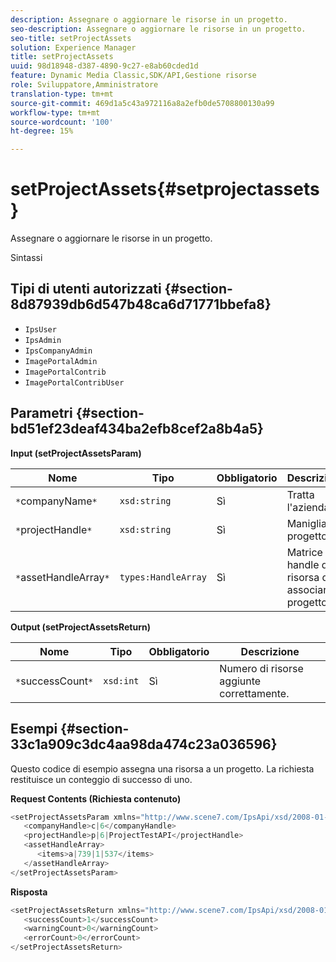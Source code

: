 ```yaml
---
description: Assegnare o aggiornare le risorse in un progetto.
seo-description: Assegnare o aggiornare le risorse in un progetto.
seo-title: setProjectAssets
solution: Experience Manager
title: setProjectAssets
uuid: 98d18948-d387-4890-9c27-e8ab60cded1d
feature: Dynamic Media Classic,SDK/API,Gestione risorse
role: Sviluppatore,Amministratore
translation-type: tm+mt
source-git-commit: 469d1a5c43a972116a8a2efb0de5708800130a99
workflow-type: tm+mt
source-wordcount: '100'
ht-degree: 15%

---
```



# setProjectAssets{#setprojectassets}

Assegnare o aggiornare le risorse in un progetto.

Sintassi

## Tipi di utenti autorizzati {#section-8d87939db6d547b48ca6d71771bbefa8}

* `IpsUser`
* `IpsAdmin`
* `IpsCompanyAdmin`
* `ImagePortalAdmin`
* `ImagePortalContrib`
* `ImagePortalContribUser`

## Parametri {#section-bd51ef23deaf434ba2efb8cef2a8b4a5}

**Input (setProjectAssetsParam)**

| Nome | Tipo | Obbligatorio | Descrizione |
|---|---|---|---|
| `*`companyName`*` | `xsd:string` | Sì | Tratta l&#39;azienda. |
| `*`projectHandle`*` | `xsd:string` | Sì | Maniglia del progetto. |
| `*`assetHandleArray`*` | `types:HandleArray` | Sì | Matrice di handle di risorsa da associare al progetto. |

**Output (setProjectAssetsReturn)**

| Nome | Tipo | Obbligatorio | Descrizione |
|---|---|---|---|
| `*`successCount`*` | `xsd:int` | Sì | Numero di risorse aggiunte correttamente. |

## Esempi {#section-33c1a909c3dc4aa98da474c23a036596}

Questo codice di esempio assegna una risorsa a un progetto. La richiesta restituisce un conteggio di successo di uno.

**Request Contents (Richiesta contenuto)**

```java
<setProjectAssetsParam xmlns="http://www.scene7.com/IpsApi/xsd/2008-01-15">
   <companyHandle>c|6</companyHandle>
   <projectHandle>p|6|ProjectTestAPI</projectHandle>
   <assetHandleArray>
      <items>a|739|1|537</items>
   </assetHandleArray>
</setProjectAssetsParam>
```

**Risposta**

```java
<setProjectAssetsReturn xmlns="http://www.scene7.com/IpsApi/xsd/2008-01-15">
   <successCount>1</successCount>
   <warningCount>0</warningCount>
   <errorCount>0</errorCount>
</setProjectAssetsReturn>
```

